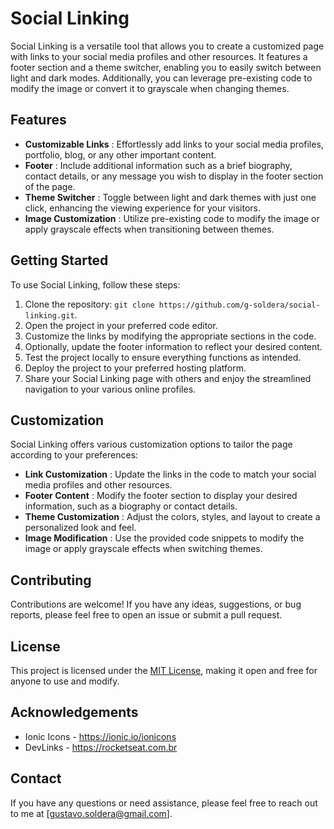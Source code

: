 # Social Linking

Social Linking is a versatile tool that allows you to create a customized page with links to your social media profiles and other resources. It features a footer section and a theme switcher, enabling you to easily switch between light and dark modes. Additionally, you can leverage pre-existing code to modify the image or convert it to grayscale when changing themes.

## Features

- **Customizable Links** : Effortlessly add links to your social media profiles, portfolio, blog, or any other important content.
- **Footer** : Include additional information such as a brief biography, contact details, or any message you wish to display in the footer section of the page.
- **Theme Switcher** : Toggle between light and dark themes with just one click, enhancing the viewing experience for your visitors.
- **Image Customization** : Utilize pre-existing code to modify the image or apply grayscale effects when transitioning between themes.

## Getting Started

To use Social Linking, follow these steps:

1. Clone the repository: `git clone https://github.com/g-soldera/social-linking.git`.
2. Open the project in your preferred code editor.
3. Customize the links by modifying the appropriate sections in the code.
4. Optionally, update the footer information to reflect your desired content.
5. Test the project locally to ensure everything functions as intended.
6. Deploy the project to your preferred hosting platform.
7. Share your Social Linking page with others and enjoy the streamlined navigation to your various online profiles.

## Customization

Social Linking offers various customization options to tailor the page according to your preferences:

- **Link Customization** : Update the links in the code to match your social media profiles and other resources.
- **Footer Content** : Modify the footer section to display your desired information, such as a biography or contact details.
- **Theme Customization** : Adjust the colors, styles, and layout to create a personalized look and feel.
- **Image Modification** : Use the provided code snippets to modify the image or apply grayscale effects when switching themes.

## Contributing

Contributions are welcome! If you have any ideas, suggestions, or bug reports, please feel free to open an issue or submit a pull request.

## License

This project is licensed under the [MIT License](https://chat.openai.com/c/LICENSE), making it open and free for anyone to use and modify.

## Acknowledgements

- Ionic Icons - https://ionic.io/ionicons
- DevLinks - https://rocketseat.com.br

## Contact

If you have any questions or need assistance, please feel free to reach out to me at [gustavo.soldera@gmail.com].
